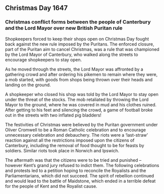 <param ve-config 
       title="Plum Pudding Riots: Chaos in Canterbury"
       author="Hannah"
       banner="https://upload.wikimedia.org/wikipedia/commons/8/8c/Military_Odyssey_2007_English_Civil_War_Reenactment_-_1259557156.jpg" 
       layout="vertical">

<param ve-entity title="Canterbury" eid="Q29303">
<param ve-entity title="Christmas Day" eid="Q2703710">
<param ve-entity title="1647" eid="Q6935">
<param ve-entity title="Christmas" eid="Q19809">
<param ve-entity title="Lord Mayor" eid="Q11902879">
<param ve-entity title="British" eid="Q842438">
<param ve-entity title="Puritan" eid="Q137073">
<param ve-entity title="pikemen" eid="Q1778520">
<param ve-entity title="Oliver Cromwell" eid="Q44279">
<param ve-entity title="Roman Catholic" eid="Q7361618">
<param ve-entity title="Norwich" eid="Q130191">
<param ve-entity title="Ipswich" eid="Q184775">
<param ve-entity title="Kent" eid="Q23298">
<param ve-entity title="grand jury" eid="Q1323789">
<param ve-entity title="Royalists" eid="Q2284765">
<param ve-entity title="Parliamentarians" eid="Q1130553">
<param ve-entity title="battle of Maidstone" eid="Q4871639">

## Christmas Day 1647
### Christmas conflict forms between the people of Canterbury and the Lord Mayor over new British Puritan rule

Shopkeepers forced to keep their shops open on Christmas Day fought back against the new rule imposed by the Puritans. The enforced closure, part of the Puritan aim to cancel Christmas, was a rule that was championed by the Lord Mayor of Canterbury, who walked along the streets to encourage shopkeepers to stay open.
<param ve-image 
       label="Whitefriars Street, Canterbury" 
       license="Creative Commons Attribution-Share Alike 2.0 Generic" 
       url="https://upload.wikimedia.org/wikipedia/commons/7/7a/Canterbury%2C_Whitefriars_Street_-_geograph.org.uk_-_3228327.jpg">

As he moved through the streets, the Lord Mayor was affronted by a gathering crowd and after ordering his pikemen to remain where they were, a mob started, with goods from shops being thrown over their heads and landing on the ground.
<param ve-image 
       label="A pikeman" 
       license="Public domain" 
       url="https://upload.wikimedia.org/wikipedia/commons/5/5d/Officer_of_pikemen.jpg">

A shopkeeper who closed his shop was told by the Lord Mayor to stay open under the threat of the stocks. The mob retaliated by throwing the Lord Mayor to the ground, where he was covered in mud and his clothes ruined. After getting to his feet and silencing the crowd, a game of football broke out in the streets with two inflated pig bladders!

The festivities of Christmas were believed by the Puritan government under Oliver Cromwell to be a Roman Catholic celebration and to encourage unnecessary celebration and debauchery. The riots were a ‘last-straw’ reaction against all the restrictions imposed upon the citizens of Canterbury, including the removal of food thought to be for feasts by soldiers. Similar riots took place in Norwich and Ipswich.
<param ve-map center="Q184775" zoom="8">

The aftermath was that the citizens were to be tried and punished – however Kent’s grand jury refused to indict them. The following celebrations and protests led to a petition hoping to reconcile the Royalists and the Parliamentarians, which did not succeed. The spirit of rebellion continued and would lead to the battle of Maidstone, which ended in a terrible defeat for the people of Kent and the Royalist cause.
